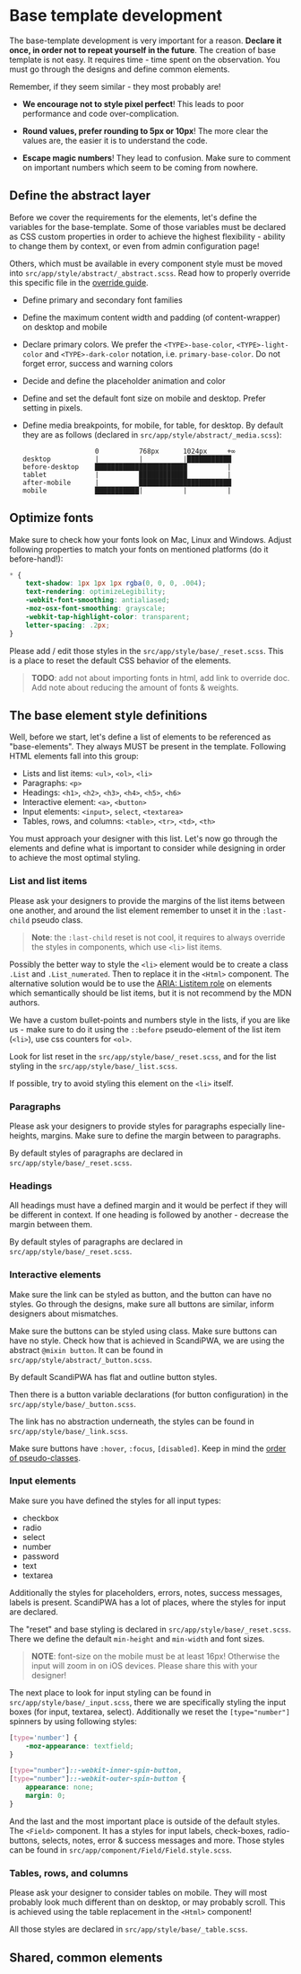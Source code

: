 # Base template development

The base-template development is very important for a reason. **Declare it once, in order not to repeat yourself in the future**. The creation of base template is not easy. It requires time - time spent on the observation. You must go through the designs and define common elements.

Remember, if they seem similar - they most probably are!

- **We encourage not to style pixel perfect**! This leads to poor performance and code over-complication.

- **Round values, prefer rounding to 5px or 10px**! The more clear the values are, the easier it is to understand the code.

- **Escape magic numbers**! They lead to confusion. Make sure to comment on important numbers which seem to be coming from nowhere.

## Define the abstract layer

Before we cover the requirements for the elements, let's define the variables for the base-template. Some of those variables must be declared as CSS custom properties in order to achieve the highest flexibility - ability to change them by context, or even from admin configuration page!

Others, which must be available in every component style must be moved into `src/app/style/abstract/_abstract.scss`. Read how to properly override this specific file in the [override guide](/scandipwa/development/overrides.md).

- Define primary and secondary font families

- Define the maximum content width and padding (of content-wrapper) on desktop and mobile

- Declare primary colors. We prefer the `<TYPE>-base-color`, `<TYPE>-light-color` and `<TYPE>-dark-color` notation, i.e. `primary-base-color`. Do not forget error, success and warning colors

- Decide and define the placeholder animation and color

- Define and set the default font size on mobile and desktop. Prefer setting in pixels.

- Define media breakpoints, for mobile, for table, for desktop. By default they are as follows (declared in `src/app/style/abstract/_media.scss`):

    ```
                      0          768px      1024px     +∞
    desktop           |          |          |███████████
    before-desktop    ███████████████████████          |
    tablet            |          ████████████          |
    after-mobile      |          ███████████████████████
    mobile            ███████████|          |          |
    ```

## Optimize fonts

Make sure to check how your fonts look on Mac, Linux and Windows. Adjust following properties to match your fonts on mentioned platforms (do it before-hand!):

```css
* {
    text-shadow: 1px 1px 1px rgba(0, 0, 0, .004);
    text-rendering: optimizeLegibility;
    -webkit-font-smoothing: antialiased;
    -moz-osx-font-smoothing: grayscale;
    -webkit-tap-highlight-color: transparent;
    letter-spacing: .2px;
}
```

Please add / edit those styles in the `src/app/style/base/_reset.scss`. This is a place to reset the default CSS behavior of the elements.

> **TODO**: add not about importing fonts in html, add link to override doc. Add note about reducing the amount of fonts & weights.

## The base element style definitions

Well, before we start, let's define a list of elements to be referenced as "base-elements". They always MUST be present in the template. Following HTML elements fall into this group:

- Lists and list items: `<ul>`, `<ol>`, `<li>`
- Paragraphs: `<p>`
- Headings: `<h1>`, `<h2>`, `<h3>`, `<h4>`, `<h5>`, `<h6>`
- Interactive element: `<a>`, `<button>`
- Input elements: `<input>`, `select`, `<textarea>`
- Tables, rows, and columns: `<table>`, `<tr>`, `<td>`, `<th>`

You must approach your designer with this list. Let's now go through the elements and define what is important to consider while designing in order to achieve the most optimal styling.

### List and list items

Please ask your designers to provide the margins of the list items between one another, and around the list element remember to unset it in the `:last-child` pseudo class.

> **Note**: the `:last-child` reset is not cool, it requires to always override the styles in components, which use `<li>` list items.

Possibly the better way to style the `<li>` element would be to create a class `.List` and `.List_numerated`. Then to replace it in the `<Html>` component. The alternative solution would be to use the [ARIA: Listitem role](https://developer.mozilla.org/en-US/docs/Web/Accessibility/ARIA/Roles/Listitem_role) on elements which semantically should be list items, but it is not recommend by the MDN authors.

We have a custom bullet-points and numbers style in the lists, if you are like us - make sure to do it using the `::before` pseudo-element of the list item (`<li>`), use css counters for `<ol>`.

Look for list reset in the `src/app/style/base/_reset.scss`, and for the list styling in the `src/app/style/base/_list.scss`.

If possible, try to avoid styling this element on the `<li>` itself.

### Paragraphs

Please ask your designers to provide styles for paragraphs especially line-heights, margins. Make sure to define the margin between to paragraphs.

By default styles of paragraphs are declared in `src/app/style/base/_reset.scss`.

### Headings

All headings must have a defined margin and it would be perfect if they will be different in context. If one heading is followed by another - decrease the margin between them.

By default styles of paragraphs are declared in `src/app/style/base/_reset.scss`.

### Interactive elements

Make sure the link can be styled as button, and the button can have no styles. Go through the designs, make sure all buttons are similar, inform designers about mismatches.

Make sure the buttons can be styled using class. Make sure buttons can have no style. Check how that is achieved in ScandiPWA, we are using the abstract `@mixin button`. It can be found in `src/app/style/abstract/_button.scss`.

By default ScandiPWA has flat and outline button styles.

Then there is a button variable declarations (for button configuration) in the `src/app/style/base/_button.scss`.

The link has no abstraction underneath, the styles can be found in  `src/app/style/base/_link.scss`.

Make sure buttons have `:hover`, `:focus`, `[disabled]`. Keep in mind the [order of pseudo-classes](https://css-tricks.com/snippets/css/link-pseudo-classes-in-order/).

### Input elements

Make sure you have defined the styles for all input types:

- checkbox
- radio
- select
- number
- password
- text
- textarea

Additionally the styles for placeholders, errors, notes, success messages, labels is present. ScandiPWA has a lot of places, where the styles for input are declared.

The "reset" and base styling is declared in `src/app/style/base/_reset.scss`. There we define the default `min-height` and `min-width` and font sizes.

> **NOTE**: font-size on the mobile must be at least 16px! Otherwise the input will zoom in on iOS devices. Please share this with your designer!

The next place to look for input styling can be found in `src/app/style/base/_input.scss`, there we are specifically styling the input boxes (for input, textarea, select). Additionally we reset the `[type="number"]` spinners by using following styles:

```css
[type='number'] {
    -moz-appearance: textfield;
}

[type="number"]::-webkit-inner-spin-button,
[type="number"]::-webkit-outer-spin-button {
    appearance: none;
    margin: 0;
}
```

And the last and the most important place is outside of the default styles. The `<Field>` component. It has a styles for input labels, check-boxes, radio-buttons, selects, notes, error & success messages and more. Those styles can be found in `src/app/component/Field/Field.style.scss`.

### Tables, rows, and columns

Please ask your designer to consider tables on mobile. They will most probably look much different than on desktop, or may probably scroll. This is achieved using the table replacement in the `<Html>` component!

All those styles are declared in `src/app/style/base/_table.scss`.

## Shared, common elements


